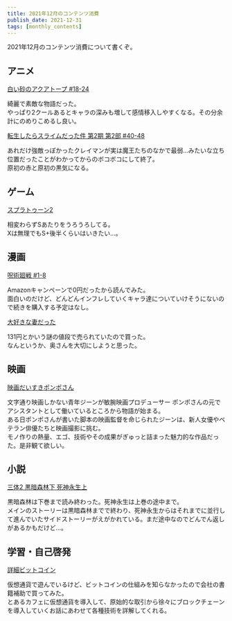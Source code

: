 ```yaml
---
title: 2021年12月のコンテンツ消費
publish_date: 2021-12-31
tags: [monthly_contents]
---
```


2021年12月のコンテンツ消費について書くぞ。

## アニメ
[白い砂のアクアトープ #18-24](https://annict.com/works/7922)

綺麗で素敵な物語だった。  
やっぱり2クールあるとキャラの深みも増して感情移入しやすくなる。その分余計にのめりこめるし良い。

[転生したらスライムだった件 第2期 第2部 #40-48](https://annict.com/works/7411)

あれだけ強敵っぽかったクレイマンが実は魔王たちのなかで最弱…みたいな立ち位置だったことがわかってからのボコボコにして終了。  
原初の赤と原初の黒気になる。


## ゲーム
[スプラトゥーン2](https://amzn.to/3febU6I)

相変わらずSあたりをうろうろしてる。  
Xは無理でもS+後半くらいはいきたい…。


## 漫画

[呪術廻戦 #1-8](https://amzn.to/3sHaRnm)

Amazonキャンペーンで0円だったから読んでみた。  
面白いのだけど、どんどんインフレしていくキャラ達についていけそうにないので続きを購入する予定はなし。

[大好きな妻だった](https://amzn.to/3eB1QEa)

131円とかいう謎の値段で売られていたので買った。  
なんというか、奥さんを大切にしようと思った。

## 映画

[映画だいすきポンポさん](https://filmarks.com/movies/93339)

文字通り映画しかない青年ジーンが敏腕映画プロデューサー ポンポさんの元でアシスタントとして働いているところから物語が始まる。  
ある日ポンポさんが書いた脚本の映画監督を命じられたジーンは、新人女優やベテラン俳優たちと映画撮影に挑む。  
モノ作りの熱量、エゴ、技術やその成果がぎゅっと詰まった魅力的な作品だった。是非観て欲しい。


## 小説

[三体2 黒暗森林下 死神永生上](https://amzn.to/3pASChJ)

黒暗森林は下巻まで読み終わった。死神永生は上巻の途中まで。  
メインのストーリーは黒暗森林までで終わり、死神永生からはそれまでに並行して進んでいたサイドストーリーがえがかれている。まだ途中なのでどんでん返しがあるかもだけど…。


## 学習・自己啓発

[詳細ビットコイン](https://amzn.to/3FBN6AX)

仮想通貨で遊んでいるけど、ビットコインの仕組みを知らなかったので会社の書籍補助で買ってみた。  
とあるカフェに仮想通貨を導入して、原始的な取引から徐々にブロックチェーンを導入していくお話にあわせて各種技術を詳解してくれる。
